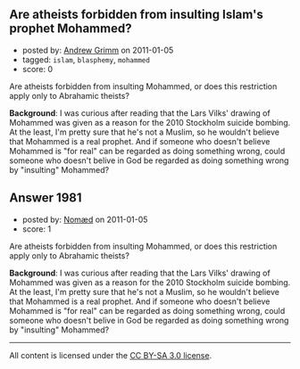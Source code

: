 ## Are atheists forbidden from insulting Islam's prophet Mohammed?

- posted by: [Andrew Grimm](https://stackexchange.com/users/-1/270-andrew-grimm) on 2011-01-05
- tagged: `islam`, `blasphemy`, `mohammed`
- score: 0

Are atheists forbidden from insulting Mohammed, or does this restriction apply only to Abrahamic theists?

**Background**: I was curious after reading that the Lars Vilks' drawing of Mohammed was given as a reason for the 2010 Stockholm suicide bombing. At the least, I'm pretty sure that he's not a Muslim, so he wouldn't believe that Mohammed is a real prophet. And if someone who doesn't believe Mohammed is "for real" can be regarded as doing something wrong, could someone who doesn't belive in God be regarded as doing something wrong by "insulting" Mohammed?


## Answer 1981

- posted by: [Nomæd](https://stackexchange.com/users/-1/27-nom-d) on 2011-01-05
- score: 1

Are atheists forbidden from insulting Mohammed, or does this restriction apply only to Abrahamic theists?

**Background**: I was curious after reading that the Lars Vilks' drawing of Mohammed was given as a reason for the 2010 Stockholm suicide bombing. At the least, I'm pretty sure that he's not a Muslim, so he wouldn't believe that Mohammed is a real prophet. And if someone who doesn't believe Mohammed is "for real" can be regarded as doing something wrong, could someone who doesn't belive in God be regarded as doing something wrong by "insulting" Mohammed?



---

All content is licensed under the [CC BY-SA 3.0 license](https://creativecommons.org/licenses/by-sa/3.0/).
